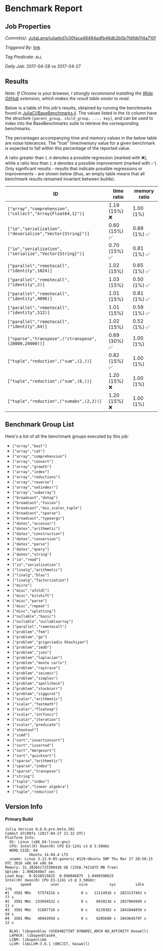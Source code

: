 # Benchmark Report

## Job Properties

*Commit(s):* [JuliaLang/julia@d7c00faca48484adfb46db2b5b7fdfdb114a710f](https://github.com/JuliaLang/julia/commit/d7c00faca48484adfb46db2b5b7fdfdb114a710f)

*Triggered By:* [link](https://github.com/JuliaLang/julia/commit/d7c00faca48484adfb46db2b5b7fdfdb114a710f#commitcomment-21943645)

*Tag Predicate:* `ALL`

*Daily Job:* 2017-04-28 vs 2017-04-27

## Results

*Note: If Chrome is your browser, I strongly recommend installing the [Wide GitHub](https://chrome.google.com/webstore/detail/wide-github/kaalofacklcidaampbokdplbklpeldpj?hl=en)
extension, which makes the result table easier to read.*

Below is a table of this job's results, obtained by running the benchmarks found in
[JuliaCI/BaseBenchmarks.jl](https://github.com/JuliaCI/BaseBenchmarks.jl). The values
listed in the `ID` column have the structure `[parent_group, child_group, ..., key]`,
and can be used to index into the BaseBenchmarks suite to retrieve the corresponding
benchmarks.

The percentages accompanying time and memory values in the below table are noise tolerances. The "true"
time/memory value for a given benchmark is expected to fall within this percentage of the reported value.

A ratio greater than `1.0` denotes a possible regression (marked with :x:), while a ratio less
than `1.0` denotes a possible improvement (marked with :white_check_mark:). Only significant results - results
that indicate possible regressions or improvements - are shown below (thus, an empty table means that all
benchmark results remained invariant between builds).

| ID | time ratio | memory ratio |
|----|------------|--------------|
| `["array","comprehension",("collect","Array{Float64,1}")]` | 1.19 (15%) :x: | 1.00 (1%)  |
| `["io","serialization",("deserialize","Vector{String}")]` | 0.60 (15%) :white_check_mark: | 0.88 (1%) :white_check_mark: |
| `["io","serialization",("serialize","Vector{String}")]` | 0.70 (15%) :white_check_mark: | 0.81 (1%) :white_check_mark: |
| `["parallel","remotecall",("identity",1024)]` | 1.02 (15%)  | 0.65 (1%) :white_check_mark: |
| `["parallel","remotecall",("identity",2)]` | 1.03 (15%)  | 0.50 (1%) :white_check_mark: |
| `["parallel","remotecall",("identity",4096)]` | 1.01 (15%)  | 0.81 (1%) :white_check_mark: |
| `["parallel","remotecall",("identity",512)]` | 1.01 (15%)  | 0.59 (1%) :white_check_mark: |
| `["parallel","remotecall",("identity",64)]` | 1.02 (15%)  | 0.52 (1%) :white_check_mark: |
| `["sparse","transpose",("ctranspose",(20000,20000))]` | 0.69 (30%) :white_check_mark: | 1.00 (1%)  |
| `["tuple","reduction",("sum",(2,))]` | 0.82 (15%) :white_check_mark: | 1.00 (1%)  |
| `["tuple","reduction",("sum",(8,))]` | 1.20 (15%) :x: | 1.00 (1%)  |
| `["tuple","reduction",("sumabs",(2,2))]` | 1.20 (15%) :x: | 1.00 (1%)  |

## Benchmark Group List

Here's a list of all the benchmark groups executed by this job:

- `["array","bool"]`
- `["array","cat"]`
- `["array","comprehension"]`
- `["array","convert"]`
- `["array","growth"]`
- `["array","index"]`
- `["array","reductions"]`
- `["array","reverse"]`
- `["array","setindex!"]`
- `["array","subarray"]`
- `["broadcast","dotop"]`
- `["broadcast","fusion"]`
- `["broadcast","mix_scalar_tuple"]`
- `["broadcast","sparse"]`
- `["broadcast","typeargs"]`
- `["dates","accessor"]`
- `["dates","arithmetic"]`
- `["dates","construction"]`
- `["dates","conversion"]`
- `["dates","parse"]`
- `["dates","query"]`
- `["dates","string"]`
- `["io","read"]`
- `["io","serialization"]`
- `["linalg","arithmetic"]`
- `["linalg","blas"]`
- `["linalg","factorization"]`
- `["micro"]`
- `["misc","afoldl"]`
- `["misc","bitshift"]`
- `["misc","parse"]`
- `["misc","repeat"]`
- `["misc","splatting"]`
- `["nullable","basic"]`
- `["nullable","nullablearray"]`
- `["parallel","remotecall"]`
- `["problem","fem"]`
- `["problem","go"]`
- `["problem","grigoriadis khachiyan"]`
- `["problem","imdb"]`
- `["problem","json"]`
- `["problem","laplacian"]`
- `["problem","monte carlo"]`
- `["problem","raytrace"]`
- `["problem","seismic"]`
- `["problem","simplex"]`
- `["problem","spellcheck"]`
- `["problem","stockcorr"]`
- `["problem","ziggurat"]`
- `["scalar","arithmetic"]`
- `["scalar","fastmath"]`
- `["scalar","floatexp"]`
- `["scalar","intfuncs"]`
- `["scalar","iteration"]`
- `["scalar","predicate"]`
- `["shootout"]`
- `["simd"]`
- `["sort","insertionsort"]`
- `["sort","issorted"]`
- `["sort","mergesort"]`
- `["sort","quicksort"]`
- `["sparse","arithmetic"]`
- `["sparse","index"]`
- `["sparse","transpose"]`
- `["string"]`
- `["tuple","index"]`
- `["tuple","linear algebra"]`
- `["tuple","reduction"]`

## Version Info

#### Primary Build

```
Julia Version 0.6.0-pre.beta.392
Commit d7c00fa (2017-04-27 21:32 UTC)
Platform Info:
  OS: Linux (x86_64-linux-gnu)
  CPU: Intel(R) Xeon(R) CPU E3-1241 v3 @ 3.50GHz
  WORD_SIZE: 64
           Ubuntu 14.04.4 LTS
  uname: Linux 3.13.0-85-generic #129-Ubuntu SMP Thu Mar 17 20:50:15 UTC 2016 x86_64 x86_64
Memory: 31.383651733398438 GB (2358.7421875 MB free)
Uptime: 2.9002648e7 sec
Load Avg:  0.9228515625  0.998046875  1.0400390625
Intel(R) Xeon(R) CPU E3-1241 v3 @ 3.50GHz: 
       speed         user         nice          sys         idle          irq
#1  3501 MHz   57574216 s          0 s   11114916 s  2823137463 s         77 s
#2  3501 MHz  233694522 s          0 s    6910216 s  2657964949 s         11 s
#3  3501 MHz   51687716 s          0 s    6139382 s  2841044859 s         59 s
#4  3501 MHz   48943958 s          0 s    6285680 s  2843645797 s         12 s

  BLAS: libopenblas (USE64BITINT DYNAMIC_ARCH NO_AFFINITY Haswell)
  LAPACK: libopenblas64_
  LIBM: libopenlibm
  LLVM: libLLVM-3.9.1 (ORCJIT, haswell)

```
